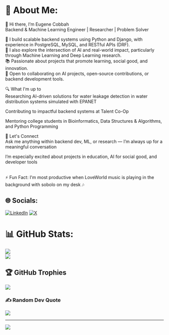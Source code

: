 # 💫 About Me:
👋 Hi there, I’m Eugene Cobbah <br/>
Backend & Machine Learning Engineer | Researcher | Problem Solver <br/>

🔧 I build scalable backend systems using Python and Django, with experience in PostgreSQL, MySQL, and RESTful APIs (DRF). <br/>
🧠 I also explore the intersection of AI and real-world impact, particularly through Machine Learning and Deep Learning research. <br/>
📚 Passionate about projects that promote learning, social good, and innovation. <br/>
🎯 Open to collaborating on AI projects, open-source contributions, or backend development tools. <br/>

🔍 What I'm up to <br/>
Researching AI-driven solutions for water leakage detection in water distribution systems simulated with EPANET <br/>

Contributing to impactful backend systems at Talent Co-Op <br/>

Mentoring college students in Bioinformatics, Data Structures & Algorithms, and Python Programming <br/>

💬 Let's Connect <br/>
Ask me anything within backend dev, ML, or research — I’m always up for a meaningful conversation <br/>

I’m especially excited about projects in education, AI for social good, and developer tools <br/> <br/>

⚡ Fun Fact: I'm most productive when LoveWorld music is playing in the background with sobolo on my desk 🎶 <br/>

## 🌐 Socials:
[![LinkedIn](https://img.shields.io/badge/LinkedIn-%230077B5.svg?logo=linkedin&logoColor=white)](https://linkedin.com/in/eugene-cobbah) [![X](https://img.shields.io/badge/X-black.svg?logo=X&logoColor=white)](https://x.com/cobbahlive) 

# 📊 GitHub Stats:
![](https://github-readme-stats.vercel.app/api?username=cobbaheugene&theme=dark&hide_border=false&include_all_commits=false&count_private=false)<br/>
![](https://github-readme-streak-stats.herokuapp.com/?user=cobbaheugene&theme=dark&hide_border=false)<br/>

## 🏆 GitHub Trophies
![](https://github-profile-trophy.vercel.app/?username=cobbaheugene&theme=radical&no-frame=false&no-bg=false&margin-w=4)

### ✍️ Random Dev Quote
![](https://quotes-github-readme.vercel.app/api?type=horizontal&theme=radical)

---
[![](https://visitcount.itsvg.in/api?id=cobbaheugene&icon=0&color=0)](https://visitcount.itsvg.in)

<!-- Proudly created with GPRM ( https://gprm.itsvg.in ) -->
<!-- Proudly created with GPRM ( https://gprm.itsvg.in ) -->
  <!-- Proudly created with GPRM ( https://gprm.itsvg.in ) -->
  
